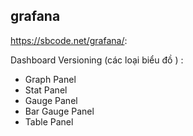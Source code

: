 ## grafana
https://sbcode.net/grafana/:

Dashboard Versioning (các loại biểu đồ ) :

* Graph Panel
* Stat Panel
* Gauge Panel
* Bar Gauge Panel
* Table Panel